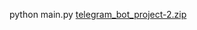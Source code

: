 python main.py [telegram_bot_project-2.zip](https://github.com/user-attachments/files/20511607/telegram_bot_project-2.zip)

